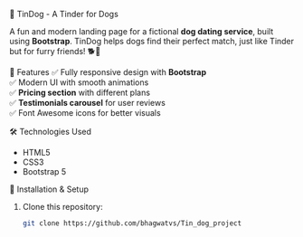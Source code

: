 🐶 TinDog - A Tinder for Dogs

A fun and modern landing page for a fictional **dog dating service**, built using **Bootstrap**. TinDog helps dogs find their perfect match, just like Tinder but for furry friends! 🐕💖

📌 Features
✅ Fully responsive design with **Bootstrap**  
✅ Modern UI with smooth animations  
✅ **Pricing section** with different plans  
✅ **Testimonials carousel** for user reviews  
✅ Font Awesome icons for better visuals  

🛠️ Technologies Used
- HTML5  
- CSS3  
- Bootstrap 5  

 

🚀 Installation & Setup
1. Clone this repository:  
   ```bash
   git clone https://github.com/bhagwatvs/Tin_dog_project
